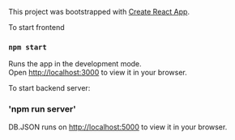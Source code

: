 This project was bootstrapped with [Create React App](https://github.com/facebook/create-react-app).

To start frontend

### `npm start`

Runs the app in the development mode.\
Open [http://localhost:3000](http://localhost:3000) to view it in your browser.

To start backend server:
### 'npm run server'

DB.JSON runs on [http://localhost:5000](http://localhost:5000) to view it in your browser.
